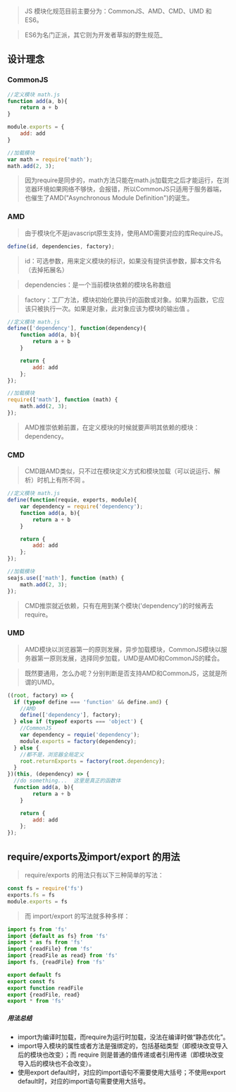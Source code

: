 >JS 模块化规范目前主要分为：CommonJS、AMD、CMD、UMD 和ES6。

>ES6为名门正派，其它则为开发者草拟的野生规范_

## 设计理念
### CommonJS
```js
//定义模块 math.js
function add(a, b){
    return a + b
}

module.exports = {
    add: add
}

//加载模块
var math = require('math');
math.add(2, 3);
```

>因为require是同步的，math方法只能在math.js加载完之后才能运行，在浏览器环境如果网络不够快，会报错，所以CommonJS只适用于服务器端，也催生了AMD("Asynchronous Module Definition")的诞生。

### AMD
>由于模块化不是javascript原生支持，使用AMD需要对应的库RequireJS。

```js
define(id, dependencies, factory);
```

>id：可选参数，用来定义模块的标识，如果没有提供该参数，脚本文件名（去掉拓展名）

>dependencies：是一个当前模块依赖的模块名称数组

>factory：工厂方法，模块初始化要执行的函数或对象。如果为函数，它应该只被执行一次。如果是对象，此对象应该为模块的输出值 。

```js
//定义模块 math.js
define(['dependency'], function(dependency){
    function add(a, b){
    	return a + b
	}

    return {
        add: add
    };
});

//加载模块
require(['math'], function (math) {
    math.add(2, 3);
});
```

>AMD推崇依赖前置，在定义模块的时候就要声明其依赖的模块：dependency。

### CMD
>CMD跟AMD类似，只不过在模块定义方式和模块加载（可以说运行、解析）时机上有所不同 。

```js
//定义模块 math.js
define(function(requie, exports, module){
    var dependency = require('dependency');
    function add(a, b){
    	return a + b
	}

    return {
        add: add
    };
});

//加载模块
seajs.use(['math'], function (math) {
    math.add(2, 3);
});
```

>CMD推崇就近依赖，只有在用到某个模块('dependency')的时候再去require。

### UMD
>AMD模块以浏览器第一的原则发展，异步加载模块，CommonJS模块以服务器第一原则发展，选择同步加载，UMD是AMD和CommonJS的糅合。

>既然要通用，怎么办呢？分别判断是否支持AMD和CommonJS，这就是所谓的UMD。

```js
((root, factory) => {
  if (typeof define === 'function' && define.amd) {
    //AMD
    define(['dependency'], factory);
  } else if (typeof exports === 'object') {
    //CommonJS
    var dependency = requie('dependency');
    module.exports = factory(dependency);
  } else {
    //都不是，浏览器全局定义
    root.returnExports = factory(root.dependency);
  }
})(this, (dependency) => {
  //do something...  这里是真正的函数体
  function add(a, b){
    	return a + b
	}

    return {
        add: add
    };
});
```

## require/exports及import/export 的用法
>require/exports 的用法只有以下三种简单的写法：

```js
const fs = require('fs')
exports.fs = fs
module.exports = fs
```

>而 import/export 的写法就多种多样：

```js
import fs from 'fs'
import {default as fs} from 'fs'
import * as fs from 'fs'
import {readFile} from 'fs'
import {readFile as read} from 'fs'
import fs, {readFile} from 'fs'

export default fs
export const fs
export function readFile
export {readFile, read}
export * from 'fs'
```

##### 用法总结
* import为编译时加载，而require为运行时加载，没法在编译时做“静态优化”。
* import导入模块的属性或者方法是强绑定的，包括基础类型（即模块改变导入后的模块也改变）；而 require 则是普通的值传递或者引用传递（即模块改变导入后的模块也不会改变）。
* 使用export default时，对应的import语句不需要使用大括号；不使用export default时，对应的import语句需要使用大括号。
